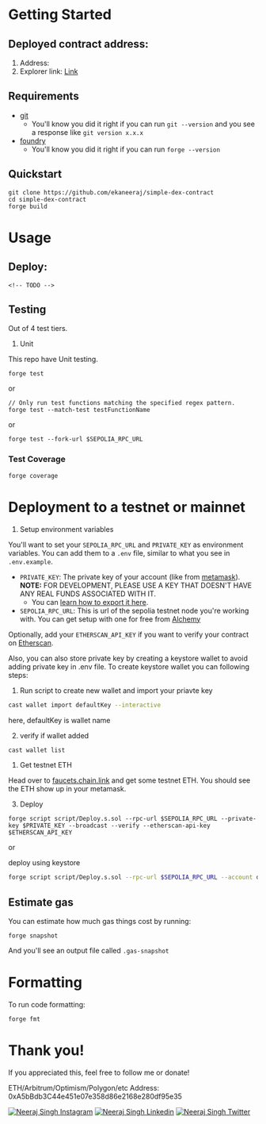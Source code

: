 # Getting Started

## Deployed contract address:
1. Address: 
2. Explorer link: [Link](https://sepolia.etherscan.io/address/)

## Requirements

- [git](https://git-scm.com/book/en/v2/Getting-Started-Installing-Git)
  - You'll know you did it right if you can run `git --version` and you see a response like `git version x.x.x`
- [foundry](https://getfoundry.sh/)
  - You'll know you did it right if you can run `forge --version` 


## Quickstart

```
git clone https://github.com/ekaneeraj/simple-dex-contract
cd simple-dex-contract
forge build
```

# Usage

## Deploy:

```
<!-- TODO -->
```

## Testing

Out of 4 test tiers.

1. Unit

This repo have Unit testing. 

```
forge test
```

or 

```
// Only run test functions matching the specified regex pattern.
forge test --match-test testFunctionName
```

or

```
forge test --fork-url $SEPOLIA_RPC_URL
```

### Test Coverage

```
forge coverage
```


# Deployment to a testnet or mainnet

1. Setup environment variables

You'll want to set your `SEPOLIA_RPC_URL` and `PRIVATE_KEY` as environment variables. You can add them to a `.env` file, similar to what you see in `.env.example`.

- `PRIVATE_KEY`: The private key of your account (like from [metamask](https://metamask.io/)). **NOTE:** FOR DEVELOPMENT, PLEASE USE A KEY THAT DOESN'T HAVE ANY REAL FUNDS ASSOCIATED WITH IT.
  - You can [learn how to export it here](https://metamask.zendesk.com/hc/en-us/articles/360015289632-How-to-Export-an-Account-Private-Key).
- `SEPOLIA_RPC_URL`: This is url of the sepolia testnet node you're working with. You can get setup with one for free from [Alchemy](https://alchemy.com/)

Optionally, add your `ETHERSCAN_API_KEY` if you want to verify your contract on [Etherscan](https://etherscan.io/).


Also, you can also store private key by creating a keystore wallet to avoid adding private key in .env file. To create keystore wallet you can following steps: 

1. Run script to create new wallet and import your priavte key

```bash
cast wallet import defaultKey --interactive
```
here, defaultKey is wallet name

2. verify if wallet added
```bash
cast wallet list
```

1. Get testnet ETH

Head over to [faucets.chain.link](https://faucets.chain.link/) and get some testnet ETH. You should see the ETH show up in your metamask.

3. Deploy

```
forge script script/Deploy.s.sol --rpc-url $SEPOLIA_RPC_URL --private-key $PRIVATE_KEY --broadcast --verify --etherscan-api-key $ETHERSCAN_API_KEY
```

or

 deploy using keystore
```bash
forge script script/Deploy.s.sol --rpc-url $SEPOLIA_RPC_URL --account defaultKey --sender <Wallet Address> --broadcast`
```

## Estimate gas

You can estimate how much gas things cost by running:

```
forge snapshot
```

And you'll see an output file called `.gas-snapshot`


# Formatting


To run code formatting:
```
forge fmt
```


# Thank you!

If you appreciated this, feel free to follow me or donate!

ETH/Arbitrum/Optimism/Polygon/etc Address: 0xA5bBdb3C44e451e07e358d86e2168e280df95e35

[![Neeraj Singh Instagram](https://img.shields.io/badge/Instagram-FF0000?style=for-the-badge&logo=instagram&logoColor=white)](https://instagram.com/ekaneeraj)
[![Neeraj Singh Linkedin](https://img.shields.io/badge/LinkedIn-0077B5?style=for-the-badge&logo=linkedin&logoColor=white)](https://www.linkedin.com/in/ekaneeraj/)
[![Neeraj Singh Twitter](https://img.shields.io/badge/Twitter-1DA1F2?style=for-the-badge&logo=twitter&logoColor=white)](https://twitter.com/ekaneeraj)